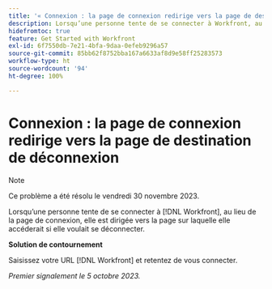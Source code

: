 ```yaml
---
title: '« Connexion : la page de connexion redirige vers la page de destination de déconnexion »'
description: Lorsqu’une personne tente de se connecter à Workfront, au lieu de la page de connexion, elle est dirigée vers la page sur laquelle elle accéderait si elle voulait se déconnecter.
hidefromtoc: true
feature: Get Started with Workfront
exl-id: 6f7550db-7e21-4bfa-9daa-0efeb9296a57
source-git-commit: 85bb62f8752bba167a6633af8d9e58ff25283573
workflow-type: ht
source-wordcount: '94'
ht-degree: 100%

---
```


# Connexion : la page de connexion redirige vers la page de destination de déconnexion

>[!NOTE]
>
>Ce problème a été résolu le vendredi 30 novembre 2023.

Lorsqu’une personne tente de se connecter à [!DNL Workfront], au lieu de la page de connexion, elle est dirigée vers la page sur laquelle elle accéderait si elle voulait se déconnecter.

**Solution de contournement**

Saisissez votre URL [!DNL Workfront] et retentez de vous connecter.

_Premier signalement le 5 octobre 2023._
